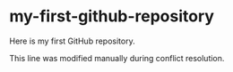 # my-first-github-repository
Here is my first GitHub repository.

This line was modified manually during conflict resolution.
